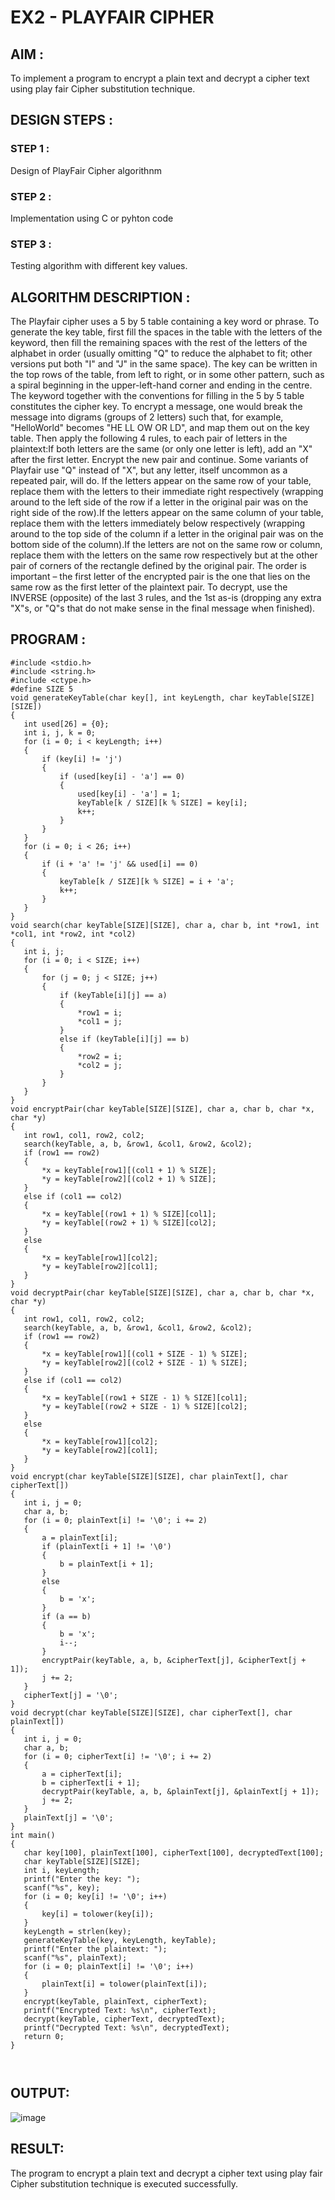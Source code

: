 # EX2 - PLAYFAIR CIPHER
## AIM :
To implement a program to encrypt a plain text and decrypt a cipher text using play fair Cipher substitution technique.

## DESIGN STEPS :
### STEP 1 :
Design of PlayFair Cipher algorithnm

### STEP 2 :
Implementation using C or pyhton code

### STEP 3 :
Testing algorithm with different key values.

## ALGORITHM DESCRIPTION : 

The Playfair cipher uses a 5 by 5 table containing a key word or phrase. To generate the key table, first fill the spaces in the table with the letters of the keyword, then fill the remaining spaces with the rest of the letters of the alphabet in order (usually omitting "Q" to reduce the alphabet to fit; other versions put both "I" and "J" in the same space). The key can be written in the top rows of the table, from left to right, or in some other pattern, such as a spiral beginning in the upper-left-hand corner and ending in the centre. The keyword together with the conventions for filling in the 5 by 5 table constitutes the cipher key. 
        To encrypt a message, one would break the message into digrams (groups of 2 letters) such that, for example, "HelloWorld" becomes "HE LL OW OR LD", and map them out on the key table. Then apply the following 4 rules, to each pair of letters in the plaintext:If both letters are the same (or only one letter is left), add an "X" after the first letter. Encrypt the new pair and continue. Some variants of Playfair use "Q" instead of "X", but any letter, itself uncommon as a repeated pair, will do. If the letters appear on the same row of your table, replace them with the letters to their immediate right respectively (wrapping around to the left side of the row if a letter in the original pair was on the right side of the row).If the letters appear on the same column of your table, replace them with the letters immediately below respectively (wrapping around to the top side of the column if a letter in the original pair was on the bottom side of the column).If the letters are not on the same row or column, replace them with the letters on the same row respectively but at the other pair of corners of the rectangle defined by the original pair. The order is important – the first letter of the encrypted pair is the one that lies on the same row as the first letter of the plaintext pair. To decrypt, use the INVERSE (opposite) of the last 3 rules, and the 1st as-is (dropping any extra "X"s, or "Q"s that do not make sense in the final message when finished).
        
## PROGRAM :
```
#include <stdio.h>
#include <string.h>
#include <ctype.h>
#define SIZE 5
void generateKeyTable(char key[], int keyLength, char keyTable[SIZE][SIZE])
{
   int used[26] = {0};
   int i, j, k = 0;
   for (i = 0; i < keyLength; i++)
   {
       if (key[i] != 'j')
       {
           if (used[key[i] - 'a'] == 0) 
           {
               used[key[i] - 'a'] = 1;
               keyTable[k / SIZE][k % SIZE] = key[i];
               k++;
           }
       }
   }
   for (i = 0; i < 26; i++) 
   {
       if (i + 'a' != 'j' && used[i] == 0) 
       {
           keyTable[k / SIZE][k % SIZE] = i + 'a';
           k++;
       }
   }
}
void search(char keyTable[SIZE][SIZE], char a, char b, int *row1, int *col1, int *row2, int *col2)
{
   int i, j;
   for (i = 0; i < SIZE; i++) 
   {
       for (j = 0; j < SIZE; j++) 
       {
           if (keyTable[i][j] == a)
           {
               *row1 = i;
               *col1 = j;
           } 
           else if (keyTable[i][j] == b)
           {
               *row2 = i;
               *col2 = j;
           }
       }
   }
}
void encryptPair(char keyTable[SIZE][SIZE], char a, char b, char *x, char *y) 
{
   int row1, col1, row2, col2;
   search(keyTable, a, b, &row1, &col1, &row2, &col2);
   if (row1 == row2) 
   {
       *x = keyTable[row1][(col1 + 1) % SIZE];
       *y = keyTable[row2][(col2 + 1) % SIZE];
   }
   else if (col1 == col2)
   {
       *x = keyTable[(row1 + 1) % SIZE][col1];
       *y = keyTable[(row2 + 1) % SIZE][col2];
   } 
   else
   {
       *x = keyTable[row1][col2];
       *y = keyTable[row2][col1];
   }
}
void decryptPair(char keyTable[SIZE][SIZE], char a, char b, char *x, char *y)
{
   int row1, col1, row2, col2;
   search(keyTable, a, b, &row1, &col1, &row2, &col2);
   if (row1 == row2)
   {
       *x = keyTable[row1][(col1 + SIZE - 1) % SIZE];
       *y = keyTable[row2][(col2 + SIZE - 1) % SIZE];
   } 
   else if (col1 == col2)
   {
       *x = keyTable[(row1 + SIZE - 1) % SIZE][col1];
       *y = keyTable[(row2 + SIZE - 1) % SIZE][col2];
   } 
   else 
   {
       *x = keyTable[row1][col2];
       *y = keyTable[row2][col1];
   }
}
void encrypt(char keyTable[SIZE][SIZE], char plainText[], char cipherText[]) 
{
   int i, j = 0;
   char a, b;
   for (i = 0; plainText[i] != '\0'; i += 2) 
   {
       a = plainText[i];
       if (plainText[i + 1] != '\0') 
       {
           b = plainText[i + 1];
       }
       else 
       {
           b = 'x';
       }
       if (a == b) 
       {
           b = 'x';
           i--;
       }
       encryptPair(keyTable, a, b, &cipherText[j], &cipherText[j + 1]);
       j += 2;
   }
   cipherText[j] = '\0';
}
void decrypt(char keyTable[SIZE][SIZE], char cipherText[], char plainText[]) 
{
   int i, j = 0;
   char a, b;
   for (i = 0; cipherText[i] != '\0'; i += 2)
   {
       a = cipherText[i];
       b = cipherText[i + 1];
       decryptPair(keyTable, a, b, &plainText[j], &plainText[j + 1]);
       j += 2;
   }
   plainText[j] = '\0';
}
int main() 
{
   char key[100], plainText[100], cipherText[100], decryptedText[100];
   char keyTable[SIZE][SIZE];
   int i, keyLength;
   printf("Enter the key: ");
   scanf("%s", key);
   for (i = 0; key[i] != '\0'; i++) 
   {
       key[i] = tolower(key[i]);
   }
   keyLength = strlen(key);
   generateKeyTable(key, keyLength, keyTable);
   printf("Enter the plaintext: ");
   scanf("%s", plainText);
   for (i = 0; plainText[i] != '\0'; i++)
   {
       plainText[i] = tolower(plainText[i]);
   }
   encrypt(keyTable, plainText, cipherText);
   printf("Encrypted Text: %s\n", cipherText);
   decrypt(keyTable, cipherText, decryptedText);
   printf("Decrypted Text: %s\n", decryptedText);
   return 0;
}



```
## OUTPUT:
![image](https://github.com/user-attachments/assets/2fc7cc5c-9df2-4eef-932f-233a854a6eb7)


## RESULT:
The program to encrypt a plain text and decrypt a cipher text using play fair Cipher substitution technique is executed successfully.
